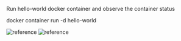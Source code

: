 Run hello-world docker container and observe the container status

docker container run -d hello-world

![reference](/Boaz/JOIP_Task/Docker/images/1.png)
![reference](/images/2.png)
